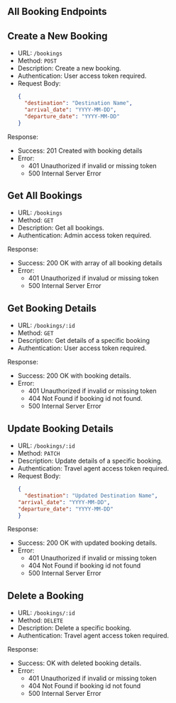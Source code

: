 ## All Booking Endpoints

## Create a New Booking
- URL: `/bookings`
- Method: `POST`
- Description: Create a new booking.
- Authentication: User access token required.
- Request Body: 
  ```json
  {
    "destination": "Destination Name",
    "arrival_date": "YYYY-MM-DD",
    "departure_date": "YYYY-MM-DD"
  }

Response:
- Success: 201 Created with booking details
- Error: 
    - 401 Unauthorized if invalid or missing token
    - 500 Internal Server Error

## Get All Bookings
- URL: `/bookings`
- Method: `GET`
- Description: Get all bookings.
- Authentication: Admin access token required.

Response: 
- Success: 200 OK with array of all booking details
- Error: 
    - 401 Unauthorized if invalud or missing token
    - 500 Internal Server Error

## Get Booking Details
- URL: `/bookings/:id`
- Method: `GET`
- Description: Get details of a specific booking
- Authentication: User access token required.

Response:
- Success: 200 OK with booking details.
- Error:
    - 401 Unauthorized if invalid or missing token
    - 404 Not Found if booking id not found.
    - 500 Internal Server Error

## Update Booking Details
- URL: `/bookings/:id`
- Method: `PATCH`
- Description: Update details of a specific booking.
- Authentication: Travel agent access token required.
- Request Body:
  ```json
  {
    "destination": "Updated Destination Name",
  "arrival_date": "YYYY-MM-DD",
  "departure_date": "YYYY-MM-DD"
  }

Response:
- Success: 200 OK with updated booking details.
- Error:
    - 401 Unauthorized if invalid or missing token
    - 404 Not Found if booking id not found
    - 500 Internal Server Error

## Delete a Booking
- URL: `/bookings/:id`
- Method: `DELETE`
- Description: Delete a specific booking.
- Authentication: Travel agent access token required.

Response:
- Success: OK with deleted booking details.
- Error:
    - 401 Unauthorized if invalid or missing token
    - 404 Not Found if booking id not found
    - 500 Internal Server Error

